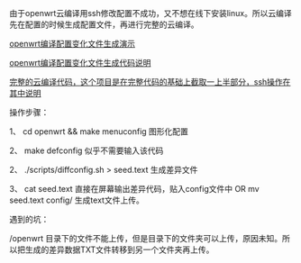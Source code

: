 由于openwrt云编译用ssh修改配置不成功，又不想在线下安装linux。所以云编译先在配置的时候生成配置文件，再进行完整的云编译。

[openwrt编译配置变化文件生成演示](https://p3terx.com/archives/build-openwrt-with-github-actions.html)

[openwrt编译配置变化文件生成代码说明](https://github.com/danshui-git/shuoming/blob/master/%E6%9C%AC%E5%9C%B0%E6%8F%90%E5%8F%96.config.md)

[完整的云编译代码，这个项目是在完整代码的基础上截取一上半部分，ssh操作在其中说明](https://github.com/P3TERX/Actions-OpenWrt)

操作步骤：

1、 cd openwrt && make menuconfig   图形化配置

2、 make defconfig                  似乎不需要输入该代码

2、 ./scripts/diffconfig.sh > seed.text   生成差异文件

3、 cat seed.text 直接在屏幕输出差异代码，贴入config文件中
OR
mv seed.text config/  生成text文件上传。

遇到的坑：

/openwrt 目录下的文件不能上传，但是目录下的文件夹可以上传，原因未知。所以把生成的差异数据TXT文件转移到另一个文件夹再上传。
